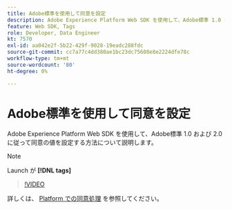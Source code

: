 ```yaml
---
title: Adobe標準を使用して同意を設定
description: Adobe Experience Platform Web SDK を使用して、Adobe標準 1.0 および 2.0 に従って同意の値を設定する方法について説明します。
feature: Web SDK, Tags
role: Developer, Data Engineer
kt: 7570
exl-id: aa042e2f-5b22-429f-9028-19eadc288fdc
source-git-commit: cc7a77c4dd380ae1bc23dc75608e8e2224dfe78c
workflow-type: tm+mt
source-wordcount: '80'
ht-degree: 0%

---
```


# Adobe標準を使用して同意を設定

Adobe Experience Platform Web SDK を使用して、Adobe標準 1.0 および 2.0 に従って同意の値を設定する方法について説明します。

>[!NOTE]
>
> Launch が **[!DNL tags]**

>[!VIDEO](https://video.tv.adobe.com/v/332694/?quality=12&learn=on)

詳しくは、 [Platform での同意処理](https://experienceleague.adobe.com/docs/experience-platform/landing/governance-privacy-security/consent/iab/overview.html) を参照してください。
